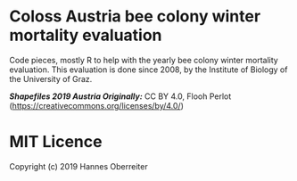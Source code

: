 # Coloss Austria bee colony winter mortality evaluation
Code pieces, mostly R to help with the yearly bee colony winter mortality evaluation. This evaluation is done since 2008, by the Institute of Biology of the University of Graz.

***Shapefiles 2019 Austria Originally:*** CC BY 4.0, Flooh Perlot (https://creativecommons.org/licenses/by/4.0/)

# MIT Licence 
Copyright (c) 2019 Hannes Oberreiter
